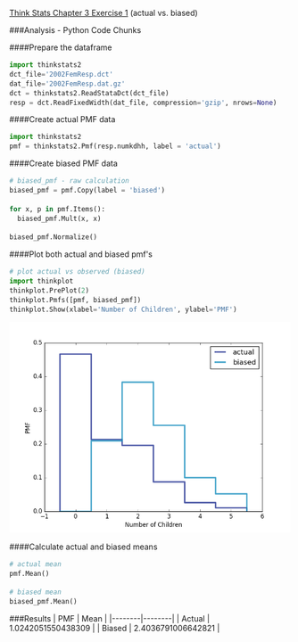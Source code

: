 [Think Stats Chapter 3 Exercise 1](http://greenteapress.com/thinkstats2/html/thinkstats2004.html#toc31) (actual vs. biased)

###Analysis - Python Code Chunks

####Prepare the dataframe

```python
import thinkstats2
dct_file='2002FemResp.dct'
dat_file='2002FemResp.dat.gz'
dct = thinkstats2.ReadStataDct(dct_file)
resp = dct.ReadFixedWidth(dat_file, compression='gzip', nrows=None)
```

####Create actual PMF data
```python
import thinkstats2
pmf = thinkstats2.Pmf(resp.numkdhh, label = 'actual')
```

####Create biased PMF data
```python
# biased_pmf - raw calculation
biased_pmf = pmf.Copy(label = 'biased')

for x, p in pmf.Items():
  biased_pmf.Mult(x, x)

biased_pmf.Normalize()
```

####Plot both actual and biased pmf's
```python
# plot actual vs observed (biased)
import thinkplot
thinkplot.PrePlot(2)
thinkplot.Pmfs([pmf, biased_pmf])
thinkplot.Show(xlabel='Number of Children', ylabel='PMF')
```

![image](../img/3-1-actual_biased.png?raw=true)

####Calculate actual and biased means
```python
# actual mean
pmf.Mean()

# biased mean
biased_pmf.Mean()
```

###Results
| PMF    |  Mean  |
|--------|--------|
| Actual | 1.0242051550438309 |
| Biased | 2.4036791006642821 |

